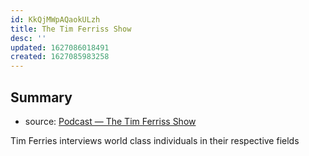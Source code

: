 ```yaml
---
id: KkQjMWpAQaokULzh
title: The Tim Ferriss Show
desc: ''
updated: 1627086018491
created: 1627085983258
---
```


## Summary
- source: [Podcast — The Tim Ferriss Show](https://tim.blog/podcast/)

Tim Ferries interviews world class individuals in their respective fields